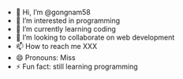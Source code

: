 - 👋 Hi, I’m @gongnam58
- 👀 I’m interested in programming
- 🌱 I’m currently learning coding
- 💞️ I’m looking to collaborate on web development
- 📫 How to reach me XXX
- 😄 Pronouns: Miss
- ⚡ Fun fact: still learning programming

<!---
gongnam58/gongnam58 is a ✨ special ✨ repository because its `README.md` (this file) appears on your GitHub profile.
You can click the Preview link to take a look at your changes.
--->
